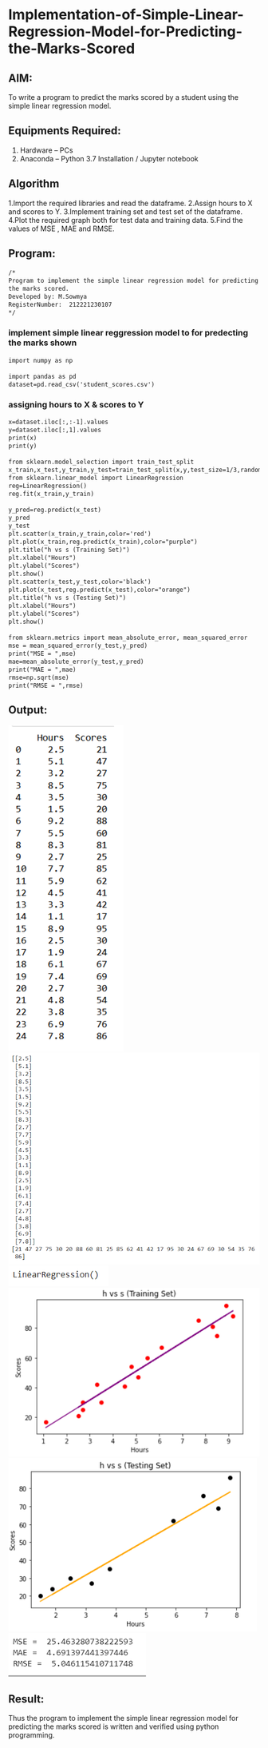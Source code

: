 # Implementation-of-Simple-Linear-Regression-Model-for-Predicting-the-Marks-Scored

## AIM:
To write a program to predict the marks scored by a student using the simple linear regression model.

## Equipments Required:
1. Hardware – PCs
2. Anaconda – Python 3.7 Installation / Jupyter notebook

## Algorithm
1.Import the required libraries and read the dataframe.
2.Assign hours to X and scores to Y.
3.Implement training set and test set of the dataframe.
4.Plot the required graph both for test data and training data.
5.Find the values of MSE , MAE and RMSE. 

## Program:
```
/*
Program to implement the simple linear regression model for predicting the marks scored.
Developed by: M.Sowmya
RegisterNumber:  212221230107
*/
```
### implement simple linear reggression model to for predecting the marks shown
```
import numpy as np

import pandas as pd
dataset=pd.read_csv('student_scores.csv')
```
### assigning hours to X & scores to Y
```
x=dataset.iloc[:,:-1].values
y=dataset.iloc[:,1].values
print(x)
print(y)

from sklearn.model_selection import train_test_split
x_train,x_test,y_train,y_test=train_test_split(x,y,test_size=1/3,random_state=0)
from sklearn.linear_model import LinearRegression
reg=LinearRegression()
reg.fit(x_train,y_train)

y_pred=reg.predict(x_test)
y_pred
y_test
plt.scatter(x_train,y_train,color='red')
plt.plot(x_train,reg.predict(x_train),color="purple")
plt.title("h vs s (Training Set)")
plt.xlabel("Hours")
plt.ylabel("Scores")
plt.show()
plt.scatter(x_test,y_test,color='black')
plt.plot(x_test,reg.predict(x_test),color="orange")
plt.title("h vs s (Testing Set)")
plt.xlabel("Hours")
plt.ylabel("Scores")
plt.show()

from sklearn.metrics import mean_absolute_error, mean_squared_error
mse = mean_squared_error(y_test,y_pred)
print("MSE = ",mse)
mae=mean_absolute_error(y_test,y_pred)
print("MAE = ",mae)
rmse=np.sqrt(mse)
print("RMSE = ",rmse) 
```




## Output:
![output](./ml2.1.PNG)
![output](./ml2.2.PNG)
![output](./ml2.3.PNG)
![output](./ml2.4.PNG)
![output](./ml2.5.PNG)
![output](./ml2.6.PNG)



## Result:
Thus the program to implement the simple linear regression model for predicting the marks scored is written and verified using python programming.

